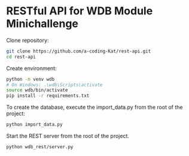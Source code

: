 # RESTful API for WDB Module Minichallenge

Clone repository:
```bash
git clone https://github.com/a-coding-Kat/rest-api.git
cd rest-api
```

Create environment:
```bash
python -m venv wdb
# On Windows: .\wdb\Scripts\activate
source wdb/bin/activate
pip install -r requirements.txt
```

To create the database, execute the import_data.py from the root of the project:
```bash
python import_data.py
```

Start the REST server from the root of the project.
```bash
python wdb_rest/server.py
```